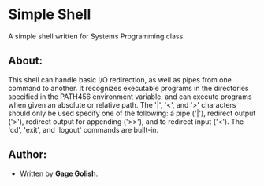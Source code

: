 # Simple Shell

A simple shell written for Systems Programming class.

## About:

This shell can handle basic I/O redirection, as well as pipes from one command
to another. It recognizes executable programs in the directories specified in
the PATH456 environment variable, and can execute programs when given an
absolute or relative path. The '|', '<', and '>' characters should only be
used specify one of the following: a pipe ('|'), redirect output ('>'),
redirect output for appending ('>>'), and to redirect input ('<'). The 'cd',
'exit', and 'logout' commands are built-in.

## Author:

* Written by **Gage Golish**.
